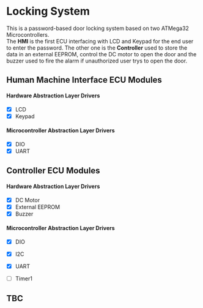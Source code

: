 # Locking System
This is a password-based door locking system based on two ATMega32 Microcontrollers.<br/>
The **HMI** is the first ECU interfacing with LCD and Keypad for the end user to enter the password. The other one is the **Controller** used to store the data in an external EEPROM, control the DC motor to open the door and the buzzer used to fire the alarm if unauthorized user trys to open the door.

## Human Machine Interface ECU Modules
#### Hardware Abstraction Layer Drivers
- [x] LCD
- [x] Keypad

#### Microcontroller Abstraction Layer Drivers
- [x] DIO
- [x] UART

## Controller ECU Modules
#### Hardware Abstraction Layer Drivers
- [x] DC Motor
- [x] External EEPROM
- [x] Buzzer

#### Microcontroller Abstraction Layer Drivers
- [x] DIO
- [x] I2C
- [x] UART
- [ ] Timer1



## TBC
